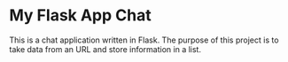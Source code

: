 # My Flask App Chat

This is a chat application written in Flask. The purpose of this project is to take data from an URL and store information in a list.
